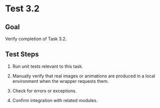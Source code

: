 # Test 3.2

## Goal
Verify completion of Task 3.2.

## Test Steps
1. Run unit tests relevant to this task.

2. Manually verify that real images or animations are produced in a local environment when the wrapper requests them.

3. Check for errors or exceptions.

4. Confirm integration with related modules.

